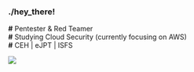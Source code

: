 ### ./hey_there!

**#** Pentester & Red Teamer  
**#** Studying Cloud Security (currently focusing on AWS)  
**#** CEH | eJPT | ISFS  

<a href="https://www.linkedin.com/in/rafaelbaldasso/" target="_blank"><img src="https://img.shields.io/badge/LinkedIn-0077B5?style=for-the-badge&logo=linkedin&logoColor=white"></img></a>
